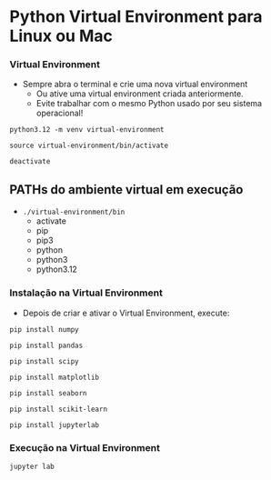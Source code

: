 # Python Virtual Environment para Linux ou Mac

### Virtual Environment 
- Sempre abra o terminal e crie uma nova virtual environment
  - Ou ative uma virtual environment criada anteriormente.
  - Evite trabalhar com o mesmo Python usado por seu sistema operacional!
  
```console
python3.12 -m venv virtual-environment
``` 

```console
source virtual-environment/bin/activate
```  
  
```console title="Para desativar o ambiente virtual do Python"
deactivate
```  

## PATHs do ambiente virtual em execução
- `./virtual-environment/bin`
  - activate
  - pip
  - pip3
  - python
  - python3
  - python3.12

### Instalação na Virtual Environment  
- Depois de criar e ativar o Virtual Environment, execute:

```console
pip install numpy
```  
  
```console
pip install pandas
```  

```console
pip install scipy
```  

```console
pip install matplotlib
```  
  
```console
pip install seaborn
```  

```console
pip install scikit-learn
```  

```console
pip install jupyterlab
```  
  
### Execução na Virtual Environment  

```console
jupyter lab
```  
